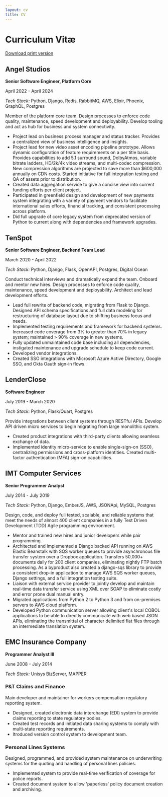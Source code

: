 ```yaml
---
layout: cv
title: CV
---
```


# Curriculum Vitæ

[Download print version](assets/files/caleb_salt.pdf)

## Angel Studios

**Senior Software Engineer, Platform Core**

April 2022 - April 2024

*Tech Stack:* Python, Django, Redis, RabbitMQ, AWS, Elixir, Phoenix, GraphQL, Postgres

Member of the platform core team. Design processes to enforce code quality, maintenance, speed development and deployability. Develop tooling and act as hub for business and system connectivity.

* Project lead on business process manager and status tracker. Provides a centralized view of business intelligence and insights.
* Project lead for new video asset encoding pipeline prototype. Allows dynamic configuration of feature requirements on a per title basis. Provides capabilities to add 5.1 surround sound, DolbyAtmos, variable bitrate ladders, HD/2k/4k video streams, and multi-codec compression. New compression algorithms are projected to save more than $600,000 annually on CDN costs. Started initiative for full integration testing and QA of assets prior to distribution.
* Created data aggregation service to give a concise view into current funding efforts per client project.
* Participated in greenfield design and development of new payments system integrating with a variety of payment vendors to facilitate international sales efforts, financial tracking, and consistent processing across
platform.
* Did full upgrade of core legacy system from deprecated version of Python to current along with dependencies
and framework upgrades.


## TenSpot

**Senior Software Engineer, Backend Team Lead**

March 2020 - April 2022

*Tech Stack:* Python, Django, Flask, OpenAPI, Postgres, Digital Ocean

Conduct technical interviews and dramatically expand the team. Onboard and mentor new hires. Design processes to enforce code quality, maintenance, speed development and deployability. Architect and lead development efforts.

* Lead full rewrite of backend code, migrating from Flask to Django. Designed API schema specifications and full data modeling for restructuring of database layout due to shifting business focus and needs.
* Implemented testing requirements and framework for backend systems. Increased code coverage from 3% to greater than 70% in legacy system; maintained > 90% coverage in new systems.
* Fully updated unmaintained code base including all dependencies, instigated maintenance and upgrade schedule to keep code current.
* Developed vendor integrations.
* Created SSO integrations with Microsoft Azure Active Directory, Google SSO, and Okta Oauth sign-in flows.


## LenderClose

**Software Engineer**

July 2019 - March 2020

*Tech Stack:* Python, Flask/Quart, Postgres

Provide integrations between client systems through RESTful APIs. Develop API driven micro services to begin migrating from large monolithic system.

* Created product integrations with third-party clients allowing seamless exchange of data.
* Implemented identity micro-service to enable single-sign-on (SSO), centralizing permissions and cross-platform identities. Created multi-factor authentication (MFA) sign-on capabilities.


## IMT Computer Services

**Senior Programmer Analyst**

July 2014 - July 2019

*Tech Stack:* Python, Django, EmberJS, AWS, JSONApi, MySQL, Postgres

Design, code, and deploy full tested, scalable, and reliable systems that meet the needs of almost 400 client companies in a fully Test Driven Development (TDD) Agile programming environment.

* Mentor and trained new hires and junior developers while pair programming.
* Architected and implemented a Django backed API running on AWS Elastic Beanstalk with SQS worker queues to provide asynchronous file transfer system over a Dropbox application. Transfers 50,000+ documents daily for 200 client companies, eliminating nightly FTP batch processing. As a byproduct also created a django-sqs library to provide a consistent drop-in application to manage AWS SQS worker queues, Django settings, and a full integration testing suite.
* Liaison with external service provider to jointly develop and maintain real-time data transfer service using XML over SOAP to eliminate costly and error prone dual manual entry.
* Migrated applications from Python 2 to Python 3 and from on-premises servers to AWS cloud platform.
* Developed Python communication server allowing client's local COBOL applications to be able to directly communicate with web based JSON APIs, eliminating the transmittal of character delimited flat files through an intermediate translation system.


## EMC Insurance Company

**Programmer Analyst III**

June 2008 - July 2014

*Tech Stack:* Unisys BizServer, MAPPER

### P&T Claims and Finance
Main developer and maintainer for workers compensation regulatory reporting system.

* Designed, created electronic data interchange (EDI) system to provide claims reporting to state regulatory bodies.
* Created test records and initiated data sharing systems to comply with multi-state reporting requirements.
* Itroduced version control system to development team.

### Personal Lines Systems
Designed, programmed, and provided system maintenance on underwriting systems for the quoting and handling of personal lines policies.

* Implemented system to provide real-time verification of coverage for police reports.
* Created document system to allow 'paperless' policy document creation and archiving.
